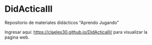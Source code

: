 # DidActicaIII
Repositorio de materiales didácticos "Aprendo Jugando"

Ingresar  aqui:  https://claelex30.github.io/DidActicaIII/ para visualizar la pagina web.
